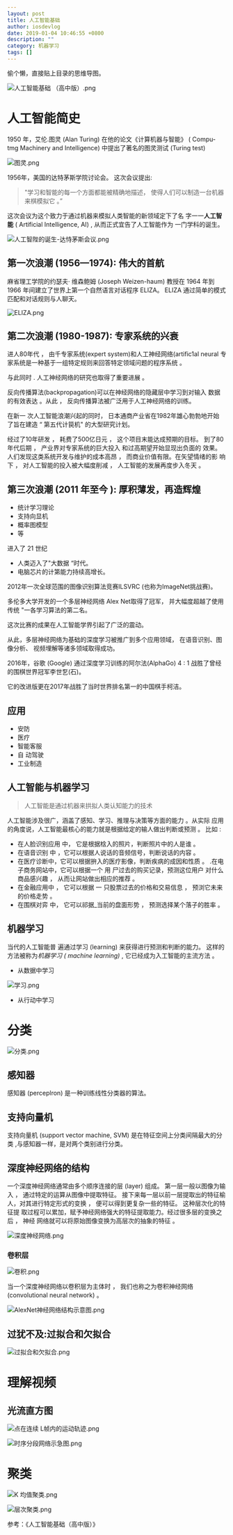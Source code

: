 ```yaml
---
layout: post
title: 人工智能基础
author: iosdevlog
date: 2019-01-04 10:46:55 +0800
description: ""
category: 机器学习
tags: []
---
```


偷个懒，直接贴上目录的思维导图。

![人工智能基础 （高中版）.png](https://upload-images.jianshu.io/upload_images/910914-e565c5cf7ebb9414.png?imageMogr2/auto-orient/strip%7CimageView2/2/w/1240)

#  人工智能简史 

1950 年，艾伦.图灵 (Alan Turing) 在他的论文《计算机器与智能》 ( Compu- tmg Machinery and Intelligence) 中提出了著名的图灵测试 (Turing test)

![图灵.png](https://upload-images.jianshu.io/upload_images/910914-a47355b8360be4f7.png?imageMogr2/auto-orient/strip%7CimageView2/2/w/1240)

1956年，美国的达特茅斯学院讨论会。 这次会议提出:

> "学习和智能的每一个方面都能被精确地描述， 使得人们可以制造一台机器来棋模拟它 。”

这次会议为这个致力于通过机器来模拟人类智能的新领域定下了名 字一一**人工智能** ( Artificial Intelligence, AI) , 从而正式宜告了人工智能作为 一门学科的诞生。

![ 人工智陛的诞生-达恃茅斯会议.png](https://upload-images.jianshu.io/upload_images/910914-e2ce3bc23a63a2c1.png?imageMogr2/auto-orient/strip%7CimageView2/2/w/1240)

## 第一次浪潮 (1956—1974): 伟大的首航

麻省理工学院的约瑟夫· 维森鲍姆 (Joseph Weizen-haum) 教授在 1964 年到 1966 年间建立了世界上第一个自然语言对话程序 ELIZA。 ELIZA 通过简单的模式匹配和对话规则与人聊天。 

![ELIZA.png](https://upload-images.jianshu.io/upload_images/910914-0a567fbf02945cd8.png?imageMogr2/auto-orient/strip%7CimageView2/2/w/1240)

## 第二次浪潮 (1980-1987): 专家系统的兴衰

进人80年代 ， 由千专家系统(expert system)和人工神经网络(artific1al neural
专家系统是一种基于一组特定规则来回答特定领域问题的程序系统 。

与此同时 . 人工神经网络的研究也取得了重要进展 。

反向传播算法(backpropagation)可以在神经网络的隐藏层中学习到对输入 数据的有效表达 。从此 ， 反向传播算法被广泛用于人工神经网络的训练。

在新一 次人工智能浪潮兴起的同时， 日本通商产业省在1982年雄心勃勃地开始 了旨在建造 “ 第五代计笢机" 的大型研究计划。 

经过了10年研发 ， 耗费了500亿日元 ， 这个项目末能达成预期的目标。 到了80年代后期 ， 产业界对专家系统的巨大投入 和过高期望开始显现出负面的 效果。 人们发现这类系统开发与维护的成本高昂 ， 而商业价值有限。在矢望情绪的影
响下 ， 对人工智能的投入被大幅度削减 ， 人工智能的发展再度步入冬天 。

## 第三次浪潮 (2011 年至今 ): 厚积薄发，再造辉煌

* 统计学习理论
* 支持向显机
* 概率图模型
* 等 

进入了 21 世纪

* 人类迈入了"大数据 “时代。
* 电脑芯片的计第能力持续高增长。

2012年一次全球范围的图像识别算法竞赛ILSVRC (也称为ImageNet挑战赛)。

多伦多大学开发的一个多层神经网络 Alex Net取得了冠军， 并大幅度超越了使用传统 "一各学习算法的第二名。

 这次比赛的成果在人工智能学界引起了广泛的震动。 

从此，多层神经网络为基础的深度学习被推广到多个应用领域， 在语音识别、图像分析、 视频埋解等诸多领域取得成功。

 2016年，谷歌 (Google) 通过深度学习训练的阿尔法(AlphaGo) 4 : 1 战胜了曾经的围棋世界冠军李世乭(石)。

它的改进版更在2017年战胜了当时世界排名第一的中国棋手柯洁。

## 应用

* 安防
* 医疗
* 智能客服
* 自 动驾驶
* 工业制造

## 人工智能与机器学习

> 人工智能是通过机器来拱拟人类认知能力的技术 

人工智能涉及很广，涵盖了感知、学习、推理与决策等方面的能力 。从实际 应用的角度说，人工智能最核心的能力就是根据给定的输人做出判断或预测 。 比如 :

* 在人脸识别应用 中， 它是根据梒入的照片，判断照片中的人是谁 。
* 在语音识别 中 ，它可以根据人说话的音频信号，判断说话的内容 。
* 在医疗诊断中，它可以根据拚入的医疗影像，判断疾病的成因和性质 。 .在电子商务网站中，它可以根据一个 用 尸过去的购买记录，预测这位用户 对什么商品感兴趣 ， 从而让网站做出相应的推荐 。
* 在金融应用中 ， 它可以根据 一 只股票过去的价格和交易信息 ， 预浏它未来的价格走势 。
* 在围棋对弈 中， 它可以祁据_当前的盘面形势 ， 预测选择某个落子的胜率 。

## 机器学习

当代的人工智能普 遍通过学习 (learning) 来获得进行预测和判断的能力。 这样的方法被称为*机器学习 ( machine learning)* , 它已经成为入工智能的主流方法 。

* 从数据中学习

![学习.png](https://upload-images.jianshu.io/upload_images/910914-ace2b5b98025f80b.png?imageMogr2/auto-orient/strip%7CimageView2/2/w/1240)

* 从行动中学习

# 分类

![分类.png](https://upload-images.jianshu.io/upload_images/910914-de62aa82b3ec698f.png?imageMogr2/auto-orient/strip%7CimageView2/2/w/1240)

## 感知器

感知器 (perceplron) 是一种训练线性分类器的算法。

## 支持向量机

支持向量机 (support vector machine, SVM) 是在特征空间上分类间隔最大的分类 ,与感知器一样，是对两个类别进行分类。

## 深度神经网络的结构

一个深度神经网络通常由多个顺序连接的层 (layer) 组成。 第一层一般以图像为输入 ， 通过特定的运算从图像中提取特征。 接下来每一层以前一层提取出的特征榆 人，对其进行特定形式的变换 ， 便可以得到更复杂一些的特征。 这种层次化的特征提 取过程可以累加，赋予神经网络强大的特征提取能力。经过很多层的变换之后 ， 神经 网络就可以将原始图像变换为高层次的抽象的特征 。

![深度神经网络.png](https://upload-images.jianshu.io/upload_images/910914-3cf72971daff45b4.png?imageMogr2/auto-orient/strip%7CimageView2/2/w/1240)

### 卷积层

![卷积.png](https://upload-images.jianshu.io/upload_images/910914-7a198e8bd66ff3fc.png?imageMogr2/auto-orient/strip%7CimageView2/2/w/1240)


当一个深度神经网络以卷积层为主体时 ， 我们也称之为卷积神经网络 (convolutional neural network) 。

![AlexNet神经网络结构示意图.png](https://upload-images.jianshu.io/upload_images/910914-bb6402c326dcd531.png?imageMogr2/auto-orient/strip%7CimageView2/2/w/1240)

## 过犹不及:过拟合和欠拟合

![过拟合和欠拟合.png](https://upload-images.jianshu.io/upload_images/910914-867f6f1103d79c5b.png?imageMogr2/auto-orient/strip%7CimageView2/2/w/1240)

# 理解视频

## 光流直方图

![点在连续 L帧内的运动轨迹.png](https://upload-images.jianshu.io/upload_images/910914-1b6bf85d8ab53117.png?imageMogr2/auto-orient/strip%7CimageView2/2/w/1240)

![时序分段网络示急图.png](https://upload-images.jianshu.io/upload_images/910914-65948a050e43d13e.png?imageMogr2/auto-orient/strip%7CimageView2/2/w/1240)


# 聚类

![K 均值聚类.png](https://upload-images.jianshu.io/upload_images/910914-7a3d828eacf13087.png?imageMogr2/auto-orient/strip%7CimageView2/2/w/1240)


![层次聚类.png](https://upload-images.jianshu.io/upload_images/910914-aba1c0dac345ebfa.png?imageMogr2/auto-orient/strip%7CimageView2/2/w/1240)

参考：《人工智能基础（高中版）》
